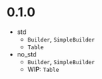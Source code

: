 # 0.1.0
- std
  - `Builder`, `SimpleBuilder`
  - `Table`
- no_std
  - `Builder`, `SimpleBuilder`
  - WIP: `Table`
